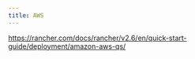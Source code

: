 ```yaml
---
title: AWS
---
```


https://rancher.com/docs/rancher/v2.6/en/quick-start-guide/deployment/amazon-aws-qs/
